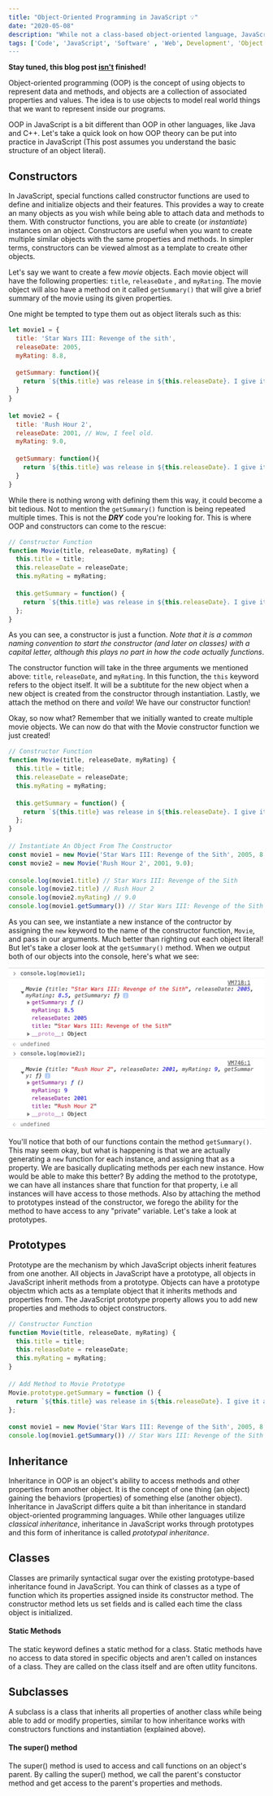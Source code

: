 ```yaml
---
title: "Object-Oriented Programming in JavaScript 💡"
date: "2020-05-08"
description: "While not a class-based object-oriented language, JavaScript has ways of using OOP. Let's take a quick look!"
tags: ['Code', 'JavaScript', 'Software' , 'Web', Development', 'Object', 'Oriented', 'Programming']
---
```


**Stay tuned, this blog post <u>isn't</u> finished!**

Object-oriented programming (OOP) is the concept of using objects to represent data and methods, and objects are a collection of associated properties and values. The idea is to use objects to model real world things that we want to represent inside our programs.

OOP in JavaScript is a bit different than OOP in other languages, like Java and C++. Let's take a quick look on how OOP theory can be put into practice in JavaScript (This post assumes you understand the basic structure of an object literal).

## Constructors

In JavaScript, special functions called constructor functions are used to define and initialize objects and their features. This provides a way to create an many objects as you wish while being able to attach data and methods to them. With constructor functions, you are able to create (or *instantiate*) instances on an object. Constructors are useful when you want to create multiple similar objects with the same properties and methods. In simpler terms, constructors can be viewed almost as a template to create other objects.

Let's say we want to create a few *movie* objects. Each movie object will have the following properties: `title`, `releaseDate` , and `myRating`. The movie object will also have a method on it called `getSummary()` that will give a brief summary of the movie using its given properties.

One might be tempted to type them out as object literals such as this:

```javascript
let movie1 = {
  title: 'Star Wars III: Revenge of the sith',
  releaseDate: 2005,
  myRating: 8.8,

  getSummary: function(){
    return `${this.title} was release in ${this.releaseDate}. I give it a  ${this.myRating}/10.`;
  }
}

let movie2 = {
  title: 'Rush Hour 2',
  releaseDate: 2001, // Wow, I feel old.
  myRating: 9.0,

  getSummary: function(){
    return `${this.title} was release in ${this.releaseDate}. I give it a  ${this.myRating}/10.`;
  }
}
```

While there is nothing wrong with defining them this way, it could become a bit tedious. Not to mention the `getSummary()` function is being repeated multiple times. This is not the ***DRY*** code you're looking for. This is where OOP and constructors can come to the rescue:

```javascript
// Constructor Function
function Movie(title, releaseDate, myRating) {
  this.title = title;
  this.releaseDate = releaseDate;
  this.myRating = myRating;

  this.getSummary = function() {
    return `${this.title} was release in ${this.releaseDate}. I give it a  ${this.myRating}/10.`;
  };
}
```

As you can see, a constructor is just a function. *Note that it is a common naming convention to start the constructor (and later on classes) with a capital letter, although this plays no part in how the code actually functions*.

The constructor function will take in the three arguments we mentioned above: `title`, `releaseDate`, and `myRating`. In this function, the `this` keyword refers to the object itself. It will be a subtitute for the new object when a new object is created from the constructor through instantiation. Lastly, we attach the method on there and *voila*! We have our constructor function!

Okay, so now what? Remember that we initially wanted to create multiple movie objects. We can now do that with the Movie constructor function we just created!

```javascript
// Constructor Function
function Movie(title, releaseDate, myRating) {
  this.title = title;
  this.releaseDate = releaseDate;
  this.myRating = myRating;

  this.getSummary = function() {
    return `${this.title} was release in ${this.releaseDate}. I give it a  ${this.myRating}/10.`;
  };
}

// Instantiate An Object From The Constructor
const movie1 = new Movie('Star Wars III: Revenge of the Sith', 2005, 8.5);
const movie2 = new Movie('Rush Hour 2', 2001, 9.0);

console.log(movie1.title) // Star Wars III: Revenge of the Sith
console.log(movie2.title) // Rush Hour 2
console.log(movie2.myRating) // 9.0
console.log(movie1.getSummary()) // Star Wars III: Revenge of the Sith was release in 2005. I give it a  8.5/10.
```

As you can see, we instantiate a new instance of the contructor by assigning the `new` keyword to the name of the constructor function, `Movie`, and pass in our arguments. Much better than righting out each object literal! But let's take a closer look at the `getSummary()` method. When we output both of our objects into the console, here's what we see:

![Get Summary Method](./get-summary-method.png)

You'll notice that both of our functions contain the method `getSummary()`. This may seem okay, but what is happening is that we are actually generating a `new` function for each instance, and assigning that as a property. We are basically duplicating methods per each new instance. How would be able to make this better? By adding the method to the prototype, we can have all instances share that function for that property, i.e all instances will have access to those methods. Also by attaching the method to prototypes instead of the constructor, we forego the ability for the method to have access to any "private" variable. Let's take a look at prototypes.

## Prototypes

Prototype are the mechanism by which JavaScript objects inherit features from one another. All objects in JavaScript have a prototype, all objects in JavaScript inherit methods from a prototype. Objects can have a prototype objectm which acts as a template object that it inherits methods and properties from. The JavaScript prototype property allows you to add new properties and methods to object constructors.

```javascript
// Constructor Function
function Movie(title, releaseDate, myRating) {
  this.title = title;
  this.releaseDate = releaseDate;
  this.myRating = myRating;
}

// Add Method to Movie Prototype
Movie.prototype.getSummary = function () {
  return `${this.title} was release in ${this.releaseDate}. I give it a  ${this.myRating}/10.`;
};

const movie1 = new Movie('Star Wars III: Revenge of the Sith', 2005, 8.5);
console.log(movie1.getSummary()) // Star Wars III: Revenge of the Sith was release in 2005. I give it a  8.5/10.
```

## Inheritance

Inheritance in OOP is an object's ability to access methods and other properties from another object. It is the concept of one thing (an object) gaining the behaviors (properties) of something else (another object). Inheritance in JavaScript differs quite a bit than inheritance in standard object-oriented programming languages. While other languages utilize *classical inheritance*, inheritance in JavaScript works through prototypes and this form of inheritance is called *prototypal inheritance*.

## Classes

Classes are primarily syntactical sugar over the existing prototype-based inheritance found in JavaScript. You can think of classes as a type of function which its properties assigned inside its constructor method. The constructor method lets us set fields and is called each time the class object is initialized.

#### Static Methods

The static keyword defines a static method for a class. Static methods have no access to data stored in specific objects and aren't called on instances of a class. They are called on the class itself and are often utlity funcitons.

## Subclasses

A subclass is a class that inherits all properties of another class while being able to add or modify properties, similar to how inheritance works with constructors functions and instantiation (explained above).

#### The super() method

The super() method is used to access and call functions on an object's parent. By calling the super() method, we call the parent's constuctor method and get access to the parent's properties and methods.
